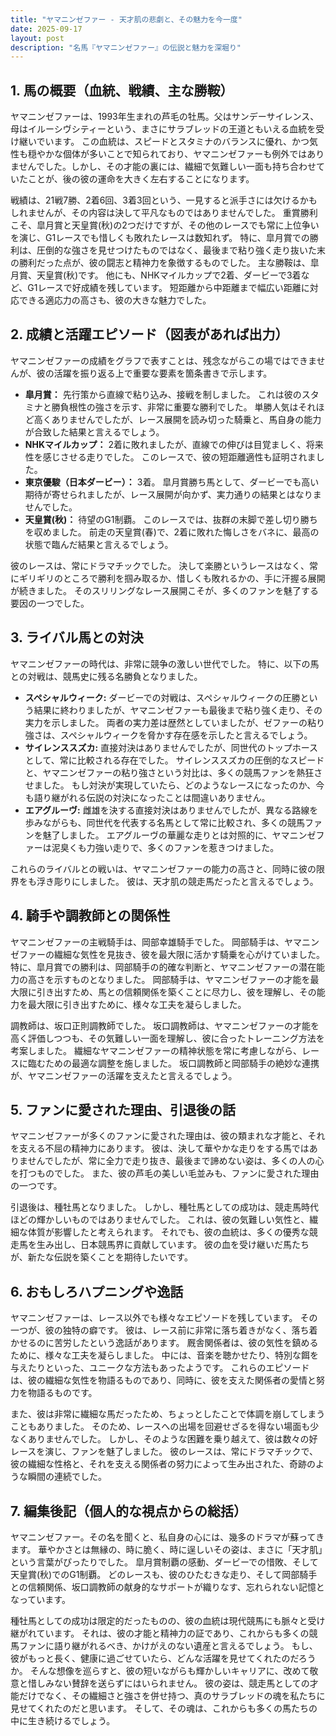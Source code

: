 ```yaml
---
title: "ヤマニンゼファー - 天才肌の悲劇と、その魅力を今一度"
date: 2025-09-17
layout: post
description: "名馬『ヤマニンゼファー』の伝説と魅力を深堀り"
---
```


## 1. 馬の概要（血統、戦績、主な勝鞍）

ヤマニンゼファーは、1993年生まれの芦毛の牡馬。父はサンデーサイレンス、母はイルーシヴシティーという、まさにサラブレッドの王道ともいえる血統を受け継いでいます。  この血統は、スピードとスタミナのバランスに優れ、かつ気性も穏やかな個体が多いことで知られており、ヤマニンゼファーも例外ではありませんでした。しかし、その才能の裏には、繊細で気難しい一面も持ち合わせていたことが、後の彼の運命を大きく左右することになります。

戦績は、21戦7勝、2着6回、3着3回という、一見すると派手さには欠けるかもしれませんが、その内容は決して平凡なものではありませんでした。  重賞勝利こそ、皐月賞と天皇賞(秋)の2つだけですが、その他のレースでも常に上位争いを演じ、G1レースでも惜しくも敗れたレースは数知れず。  特に、皐月賞での勝利は、圧倒的な強さを見せつけたものではなく、最後まで粘り強く走り抜いた末の勝利だった点が、彼の闘志と精神力を象徴するものでした。  主な勝鞍は、皐月賞、天皇賞(秋)です。  他にも、NHKマイルカップで2着、ダービーで3着など、G1レースで好成績を残しています。  短距離から中距離まで幅広い距離に対応できる適応力の高さも、彼の大きな魅力でした。


## 2. 成績と活躍エピソード（図表があれば出力）


ヤマニンゼファーの成績をグラフで表すことは、残念ながらこの場ではできませんが、彼の活躍を振り返る上で重要な要素を箇条書きで示します。

* **皐月賞：**  先行策から直線で粘り込み、接戦を制しました。  これは彼のスタミナと勝負根性の強さを示す、非常に重要な勝利でした。  単勝人気はそれほど高くありませんでしたが、レース展開を読み切った騎乗と、馬自身の能力が合致した結果と言えるでしょう。
* **NHKマイルカップ：**  2着に敗れましたが、直線での伸びは目覚ましく、将来性を感じさせる走りでした。  このレースで、彼の短距離適性も証明されました。
* **東京優駿（日本ダービー）：**  3着。  皐月賞勝ち馬として、ダービーでも高い期待が寄せられましたが、レース展開が向かず、実力通りの結果とはなりませんでした。
* **天皇賞(秋)：**  待望のG1制覇。  このレースでは、抜群の末脚で差し切り勝ちを収めました。  前走の天皇賞(春)で、2着に敗れた悔しさをバネに、最高の状態で臨んだ結果と言えるでしょう。


彼のレースは、常にドラマチックでした。  決して楽勝というレースはなく、常にギリギリのところで勝利を掴み取るか、惜しくも敗れるかの、手に汗握る展開が続きました。  そのスリリングなレース展開こそが、多くのファンを魅了する要因の一つでした。


## 3. ライバル馬との対決

ヤマニンゼファーの時代は、非常に競争の激しい世代でした。  特に、以下の馬との対戦は、競馬史に残る名勝負となりました。

* **スペシャルウィーク:**  ダービーでの対戦は、スペシャルウィークの圧勝という結果に終わりましたが、ヤマニンゼファーも最後まで粘り強く走り、その実力を示しました。  両者の実力差は歴然としていましたが、ゼファーの粘り強さは、スペシャルウィークを脅かす存在感を示したと言えるでしょう。
* **サイレンススズカ:**  直接対決はありませんでしたが、同世代のトップホースとして、常に比較される存在でした。  サイレンススズカの圧倒的なスピードと、ヤマニンゼファーの粘り強さという対比は、多くの競馬ファンを熱狂させました。  もし対決が実現していたら、どのようなレースになったのか、今も語り継がれる伝説の対決になったことは間違いありません。
* **エアグルーヴ:**  雌雄を決する直接対決はありませんでしたが、異なる路線を歩みながらも、同世代を代表する名馬として常に比較され、多くの競馬ファンを魅了しました。  エアグルーヴの華麗な走りとは対照的に、ヤマニンゼファーは泥臭くも力強い走りで、多くのファンを惹きつけました。


これらのライバルとの戦いは、ヤマニンゼファーの能力の高さと、同時に彼の限界をも浮き彫りにしました。  彼は、天才肌の競走馬だったと言えるでしょう。


## 4. 騎手や調教師との関係性

ヤマニンゼファーの主戦騎手は、岡部幸雄騎手でした。  岡部騎手は、ヤマニンゼファーの繊細な気性を見抜き、彼を最大限に活かす騎乗を心がけていました。  特に、皐月賞での勝利は、岡部騎手の的確な判断と、ヤマニンゼファーの潜在能力の高さを示すものとなりました。  岡部騎手は、ヤマニンゼファーの才能を最大限に引き出すため、馬との信頼関係を築くことに尽力し、彼を理解し、その能力を最大限に引き出すために、様々な工夫を凝らしました。

調教師は、坂口正則調教師でした。  坂口調教師は、ヤマニンゼファーの才能を高く評価しつつも、その気難しい一面を理解し、彼に合ったトレーニング方法を考案しました。  繊細なヤマニンゼファーの精神状態を常に考慮しながら、レースに臨むための最適な調整を施しました。  坂口調教師と岡部騎手の絶妙な連携が、ヤマニンゼファーの活躍を支えたと言えるでしょう。


## 5. ファンに愛された理由、引退後の話

ヤマニンゼファーが多くのファンに愛された理由は、彼の類まれな才能と、それを支える不屈の精神力にあります。  彼は、決して華やかな走りをする馬ではありませんでしたが、常に全力で走り抜き、最後まで諦めない姿は、多くの人の心を打つものでした。  また、彼の芦毛の美しい毛並みも、ファンに愛された理由の一つです。

引退後は、種牡馬となりました。  しかし、種牡馬としての成功は、競走馬時代ほどの輝かしいものではありませんでした。  これは、彼の気難しい気性と、繊細な体質が影響したと考えられます。  それでも、彼の血統は、多くの優秀な競走馬を生み出し、日本競馬界に貢献しています。  彼の血を受け継いだ馬たちが、新たな伝説を築くことを期待したいです。


## 6. おもしろハプニングや逸話

ヤマニンゼファーは、レース以外でも様々なエピソードを残しています。  その一つが、彼の独特の癖です。  彼は、レース前に非常に落ち着きがなく、落ち着かせるのに苦労したという逸話があります。  厩舎関係者は、彼の気性を鎮めるために、様々な工夫を凝らしました。  中には、音楽を聴かせたり、特別な餌を与えたりといった、ユニークな方法もあったようです。  これらのエピソードは、彼の繊細な気性を物語るものであり、同時に、彼を支えた関係者の愛情と努力を物語るものです。


また、彼は非常に繊細な馬だったため、ちょっとしたことで体調を崩してしまうこともありました。  そのため、レースへの出場を回避せざるを得ない場面も少なくありませんでした。  しかし、そのような困難を乗り越えて、彼は数々の好レースを演じ、ファンを魅了しました。  彼のレースは、常にドラマチックで、彼の繊細な性格と、それを支える関係者の努力によって生み出された、奇跡のような瞬間の連続でした。


## 7. 編集後記（個人的な視点からの総括）

ヤマニンゼファー。その名を聞くと、私自身の心には、幾多のドラマが蘇ってきます。  華やかさとは無縁の、時に脆く、時に逞しいその姿は、まさに「天才肌」という言葉がぴったりでした。  皐月賞制覇の感動、ダービーでの惜敗、そして天皇賞(秋)でのG1制覇。  どのレースも、彼のひたむきな走り、そして岡部騎手との信頼関係、坂口調教師の献身的なサポートが織りなす、忘れられない記憶となっています。

種牡馬としての成功は限定的だったものの、彼の血統は現代競馬にも脈々と受け継がれています。  それは、彼の才能と精神力の証であり、これからも多くの競馬ファンに語り継がれるべき、かけがえのない遺産と言えるでしょう。  もし、彼がもっと長く、健康に過ごせていたら、どんな活躍を見せてくれたのだろうか。  そんな想像を巡らすと、彼の短いながらも輝かしいキャリアに、改めて敬意と惜しみない賛辞を送らずにはいられません。  彼の姿は、競走馬としての才能だけでなく、その繊細さと強さを併せ持つ、真のサラブレッドの魂を私たちに見せてくれたのだと思います。  そして、その魂は、これからも多くの馬たちの中に生き続けるでしょう。
